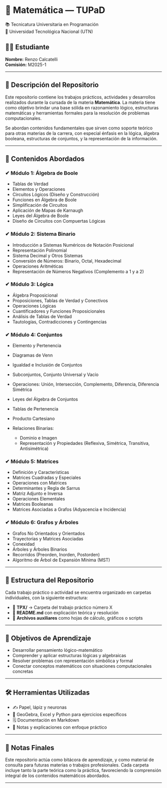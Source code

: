 # 📘 Matemática — TUPaD

📚 Tecnicatura Universitaria en Programación  
📍 Universidad Tecnológica Nacional (UTN)

## 👨‍🎓 Estudiante
**Nombre:** Renzo Calcatelli  
**Comisión:** M2025-1

---

## 📘 Descripción del Repositorio

Este repositorio contiene los trabajos prácticos, actividades y desarrollos realizados durante la cursada de la materia **Matemática**. La materia tiene como objetivo brindar una base sólida en razonamiento lógico, estructuras matemáticas y herramientas formales para la resolución de problemas computacionales.

Se abordan contenidos fundamentales que sirven como soporte teórico para otras materias de la carrera, con especial énfasis en la lógica, álgebra booleana, estructuras de conjuntos, y la representación de la información.

---

## 🧱 Contenidos Abordados

### ✔ Módulo 1: Álgebra de Boole

* Tablas de Verdad
* Elementos y Operaciones
* Circuitos Lógicos (Diseño y Construcción)
* Funciones en Álgebra de Boole
* Simplificación de Circuitos
* Aplicación de Mapas de Karnaugh
* Leyes del Álgebra de Boole
* Diseño de Circuitos con Compuertas Lógicas

### ✔ Módulo 2: Sistema Binario

* Introducción a Sistemas Numéricos de Notación Posicional
* Representación Polinomial
* Sistema Decimal y Otros Sistemas
* Conversión de Números: Binario, Octal, Hexadecimal
* Operaciones Aritméticas
* Representación de Números Negativos (Complemento a 1 y a 2)

### ✔ Módulo 3: Lógica

* Álgebra Proposicional
* Proposiciones, Tablas de Verdad y Conectivos
* Operaciones Lógicas
* Cuantificadores y Funciones Proposicionales
* Análisis de Tablas de Verdad
* Tautologías, Contradicciones y Contingencias

### ✔ Módulo 4: Conjuntos

* Elemento y Pertenencia
* Diagramas de Venn
* Igualdad e Inclusión de Conjuntos
* Subconjuntos, Conjunto Universal y Vacío
* Operaciones: Unión, Intersección, Complemento, Diferencia, Diferencia Simétrica
* Leyes del Álgebra de Conjuntos
* Tablas de Pertenencia
* Producto Cartesiano
* Relaciones Binarias:

  * Dominio e Imagen
  * Representación y Propiedades (Reflexiva, Simétrica, Transitiva, Antisimétrica)

### ✔ Módulo 5: Matrices

* Definición y Características
* Matrices Cuadradas y Especiales
* Operaciones con Matrices
* Determinantes y Regla de Sarrus
* Matriz Adjunto e Inversa
* Operaciones Elementales
* Matrices Booleanas
* Matrices Asociadas a Grafos (Adyacencia e Incidencia)

### ✔ Módulo 6: Grafos y Árboles

* Grafos No Orientados y Orientados
* Trayectorias y Matrices Asociadas
* Conexidad
* Árboles y Árboles Binarios
* Recorridos (Preorden, Inorden, Postorden)
* Algoritmo de Árbol de Expansión Mínima (MST)

---

## 📂 Estructura del Repositorio

Cada trabajo práctico o actividad se encuentra organizado en carpetas individuales, con la siguiente estructura:

* 📁 **TPX/** → Carpeta del trabajo práctico número X
* 📄 **README.md** con explicación teórica y resolución
* 🧮 **Archivos auxiliares** como hojas de cálculo, gráficos o scripts

---

## 🎯 Objetivos de Aprendizaje

* Desarrollar pensamiento lógico-matemático
* Comprender y aplicar estructuras lógicas y algebraicas
* Resolver problemas con representación simbólica y formal
* Conectar conceptos matemáticos con situaciones computacionales concretas

---

## 🛠️ Herramientas Utilizadas

* ✍️ Papel, lápiz y neuronas
* 📐 GeoGebra, Excel y Python para ejercicios específicos
* 🗒️ Documentación en Markdown
* 🔎 Notas y explicaciones con enfoque práctico

---

## 📎 Notas Finales

Este repositorio actúa como bitácora de aprendizaje, y como material de consulta para futuras materias o trabajos profesionales. Cada carpeta incluye tanto la parte teórica como la práctica, favoreciendo la comprensión integral de los contenidos matemáticos abordados.

---
